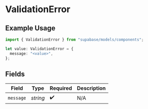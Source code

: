 # ValidationError

## Example Usage

```typescript
import { ValidationError } from "supabase/models/components";

let value: ValidationError = {
  message: "<value>",
};
```

## Fields

| Field              | Type               | Required           | Description        |
| ------------------ | ------------------ | ------------------ | ------------------ |
| `message`          | *string*           | :heavy_check_mark: | N/A                |
